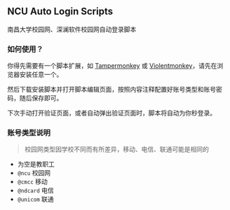 ## NCU Auto Login Scripts

南昌大学校园网、深澜软件校园网自动登录脚本

### 如何使用？

你得先需要有一个脚本扩展，如 [Tampermonkey](https://www.tampermonkey.net/) 或 [Violentmonkey](https://violentmonkey.github.io)，请先在浏览器安装任意一个。

然后下载安装脚本并打开脚本编辑页面，按照内容注释配置好账号类型和账号密码，随后保存即可。

下次手动打开验证页面，或者自动弹出验证页面时，脚本将自动为你秒登录。

### 账号类型说明

> 校园网类型因学校不同而有所差异，移动、电信、联通可能是相同的

- 为空是教职工
- `@ncu` 校园网
- `@cmcc` 移动
- `@ndcard` 电信
- `@unicom` 联通
